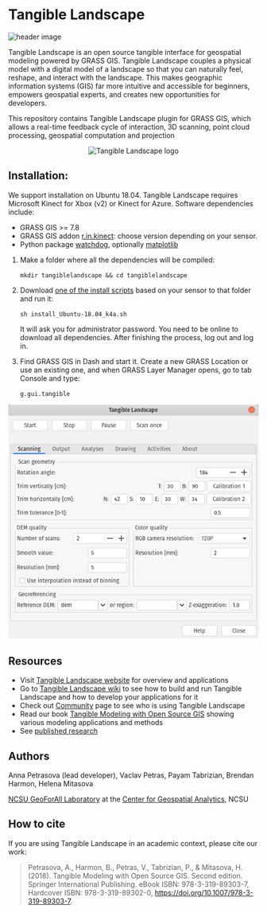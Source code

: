 Tangible Landscape
==================
![header image](readme_image.jpg "Tangible Landscape plugin")

Tangible Landscape is an open source tangible interface for geospatial modeling powered by GRASS GIS. Tangible Landscape couples a physical model with a digital model of a landscape so that you can naturally feel, reshape, and interact with the landscape. This makes geographic information systems (GIS) far more intuitive and accessible for beginners, empowers geospatial experts, and creates new opportunities for developers.

This repository contains Tangible Landscape plugin for GRASS GIS, which allows
a real-time feedback cycle of interaction, 3D scanning, point cloud processing, geospatial computation and projection

<p align="center">
<img src="https://github.com/tangible-landscape/tangible-landscape-media/blob/master/tl_logo/tl_logo.png?raw=true" alt="Tangible Landscape logo" width="150"/></p>

Installation:
----------------------------------
We support installation on Ubuntu 18.04. Tangible Landscape requires Microsoft Kinect for Xbox (v2) or Kinect for Azure. Software dependencies include:

-   GRASS GIS >= 7.8
-   GRASS GIS addon [r.in.kinect](https://github.com/ncsu-osgeorel/r.in.kinect): choose version depending on your sensor.
-   Python package [watchdog](https://pypi.python.org/pypi/watchdog), optionally [matplotlib](https://matplotlib.org/)

1. Make a folder where all the dependencies will be compiled:

       mkdir tangiblelandscape && cd tangiblelandscape

2. Download [one of the install scripts](https://github.com/tangible-landscape/tangible-landscape-install) based on your sensor to that folder and run it:

       sh install_Ubuntu-18.04_k4a.sh

    It will ask you for administrator password. You need to be online to download all dependencies. After finishing the process, log out and log in.

3. Find GRASS GIS in Dash and start it. Create a new GRASS Location or use an existing one, and when GRASS Layer Manager opens, go to tab Console and type:

       g.gui.tangible


<p align="center">
<img src="tangible_landscape_dialog.png" alt="Tangible Landscape plugin" /></p>


Resources
--------
 - Visit [Tangible Landscape website](https://tangible-landscape.github.io) for overview and applications
 - Go to [Tangible Landscape wiki](https://github.com/tangible-landscape/grass-tangible-landscape/wiki)
 to see how to build and run Tangible Landscape and how to develop your applications for it
 - Check out [Community](https://github.com/tangible-landscape/grass-tangible-landscape/wiki/Community)
 page to see who is using Tangible Landscape
 - Read our book [Tangible Modeling with Open Source GIS](https://link.springer.com/book/10.1007%2F978-3-319-89303-7) showing various modeling applications and methods
 - See [published research](https://tangible-landscape.github.io/publications.html)



Authors
--------
Anna Petrasova (lead developer), Vaclav Petras, Payam Tabrizian, Brendan Harmon, Helena Mitasova

[NCSU GeoForAll Laboratory](https://geospatial.ncsu.edu/geoforall/) at the [Center for Geospatial Analytics](https://cnr.ncsu.edu/geospatial/), NCSU

How to cite
-----------
If you are using Tangible Landscape in an academic context, please cite our work:

> Petrasova, A., Harmon, B., Petras, V., Tabrizian, P., & Mitasova, H. (2018). Tangible Modeling with Open Source GIS. Second edition. Springer International Publishing. eBook ISBN: 978-3-319-89303-7, Hardcover ISBN: 978-3-319-89302-0, https://doi.org/10.1007/978-3-319-89303-7.
